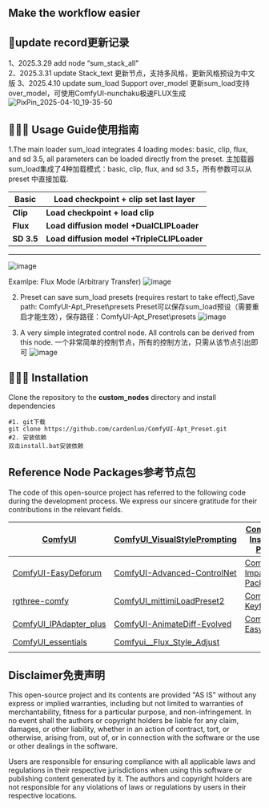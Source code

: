 
## **Make the workflow easier**

## 👨update record更新记录

1、2025.3.29  add node “sum_stack_all”  
2、2025.3.31  update Stack_text 更新节点，支持多风格，更新风格预设为中文版
3、2025.4.10  update sum_load Support over_model  更新sum_load支持over_model，可使用ComfyUI-nunchaku极速FLUX生成
![PixPin_2025-04-10_19-35-50](https://github.com/user-attachments/assets/612bff5e-83eb-4a2e-aee1-f915f983935d)

## 👨🏻‍🎨 Usage Guide使用指南
1.The main loader sum\_load integrates 4 loading modes: basic, clip, flux, and sd 3.5, all parameters can be loaded directly from the preset.
主加载器sum\_load集成了4种加载模式：basic, clip, flux, and sd 3.5，所有参数可以从 preset 中直接加载.

| **Basic**  | **Load checkpoint + clip set last layer**  |
| ---------- | ------------------------------------------ |
| **Clip**   | **Load checkpoint + load clip**            |
| **Flux**   | **Load diffusion model +DualCLIPLoader**   |
| **SD 3.5** | **Load diffusion model +TripleCLIPLoader** |
****

![image](https://github.com/user-attachments/assets/73d64eb6-fc41-44e7-9766-dce8f9ab74e6)



Examlpe: Flux Mode (Arbitrary Transfer)
![image](https://github.com/user-attachments/assets/15099be1-25d7-42d7-876d-948ef54f99cc)



2. Preset can save sum_load presets (requires restart to take effect),Save path: ComfyUI-Apt_Preset\presets
   Preset可以保存sum_load预设（需要重启才能生效），保存路径：ComfyUI-Apt_Preset\presets
![image](https://github.com/user-attachments/assets/9c68e1d5-a5ee-454b-b343-f94f9e6d47eb)




3. A very simple integrated control node. All controls can be derived from this node.
   一个非常简单的控制节点，所有的控制方法，只需从该节点引出即可
![image](https://github.com/user-attachments/assets/6448859c-f968-4dc1-b6aa-17e6d416f416)


## 👨🏻‍🔧 Installation

Clone the repository to the **custom_nodes** directory and install dependencies
```
#1. git下载
git clone https://github.com/cardenluo/ComfyUI-Apt_Preset.git
#2. 安装依赖
双击install.bat安装依赖
```
## Reference Node Packages参考节点包

The code of this open-source project has referred to the following code during the development process. We express our sincere gratitude for their contributions in the relevant fields.

| [ComfyUI](https://github.com/comfyanonymous/ComfyUI)                          | [ComfyUI\_VisualStylePrompting](https://github.com/ExponentialML/ComfyUI_VisualStylePrompting) | [ComfyUI-Inspire-Pack](https://github.com/ltdrdata/ComfyUI-Inspire-Pack) |
| ----------------------------------------------------------------------------- | ---------------------------------------------------------------------------------------------- | ------------------------------------------------------------------------ |
| [ComfyUI-EasyDeforum](https://github.com/Chan-0312/ComfyUI-EasyDeforum)   | [ComfyUI-Advanced-ControlNet](https://github.com/Kosinkadink/ComfyUI-Advanced-ControlNet)  | [ComfyUI-Impact-Pack](https://github.com/ltdrdata/ComfyUI-Impact-Pack)   |
| [rgthree-comfy](https://github.com/rgthree/rgthree-comfy)                     | [ComfyUI\_mittimiLoadPreset2](https://github.com/mittimi/ComfyUI_mittimiLoadPreset2)       | [ComfyUI-Keyframed](https://github.com/dmarx/ComfyUI-Keyframed)      |
| [ComfyUI_IPAdapter_plus](https://github.com/cubiq/ComfyUI_IPAdapter_plus) | [ComfyUI-AnimateDiff-Evolved](https://github.com/Kosinkadink/ComfyUI-AnimateDiff-Evolved)      | [ComfyUI-Easy-Use](https://github.com/yolain/ComfyUI-Easy-Use)           |
| [ComfyUI_essentials](https://github.com/cubiq/ComfyUI_essentials)         | [Comfyui__Flux_Style_Adjust](https://github.com/yichengup/Comfyui_Flux_Style_Adjust)           |                                                                          |
|                                                                               |                                                                                                |                                                                          |


## Disclaimer免责声明

This open-source project and its contents are provided "AS IS" without any express or implied warranties, including but not limited to warranties of merchantability, fitness for a particular purpose, and non-infringement. In no event shall the authors or copyright holders be liable for any claim, damages, or other liability, whether in an action of contract, tort, or otherwise, arising from, out of, or in connection with the software or the use or other dealings in the software.

Users are responsible for ensuring compliance with all applicable laws and regulations in their respective jurisdictions when using this software or publishing content generated by it. The authors and copyright holders are not responsible for any violations of laws or regulations by users in their respective locations.
